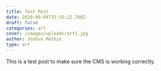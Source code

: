 ```yaml
---
title: Test Post
date: 2020-09-04T15:35:22.740Z
draft: false
categories: art
cover: /images/uploads/art1.jpg
author: Joshua Mathie
type: art
---
```

This is a test post to make sure the CMS is working correctly.
